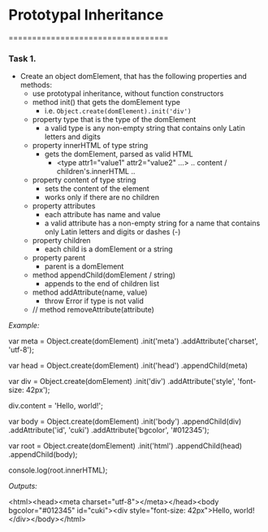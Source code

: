 # Prototypal Inheritance
==================================

### Task 1.
* Create an object domElement, that has the following properties and methods:
  * use prototypal inheritance, without function constructors
  * method init() that gets the domElement type
    * i.e. `Object.create(domElement).init('div')`
  * property type that is the type of the domElement
    * a valid type is any non-empty string that contains only Latin letters and digits
  * property innerHTML of type string
    * gets the domElement, parsed as valid HTML
	  * <type attr1="value1" attr2="value2" ...> .. content / children's.innerHTML .. </type>
  * property content of type string
    * sets the content of the element
    * works only if there are no children
  * property attributes
    * each attribute has name and value
    * a valid attribute has a non-empty string for a name that contains only Latin letters and digits or dashes (-)
  * property children
    * each child is a domElement or a string
  * property parent
    * parent is a domElement
  * method appendChild(domElement / string)
    * appends to the end of children list
  * method addAttribute(name, value)
    * throw Error if type is not valid
  * // method removeAttribute(attribute)

_Example:_
  
  var meta = Object.create(domElement)
  	.init('meta')
  	.addAttribute('charset', 'utf-8');
  
  var head = Object.create(domElement)
  	.init('head')
  	.appendChild(meta)
  
  var div = Object.create(domElement)
  	.init('div')
  	.addAttribute('style', 'font-size: 42px');
  
  div.content = 'Hello, world!';
  
  var body = Object.create(domElement)
  	.init('body')
  	.appendChild(div)
  	.addAttribute('id', 'cuki')
  	.addAttribute('bgcolor', '#012345');
  
  var root = Object.create(domElement)
  	.init('html')
  	.appendChild(head)
  	.appendChild(body);
  
  console.log(root.innerHTML);
  
  _Outputs:_
  
  \<html\>\<head\>\<meta charset="utf-8"\>\</meta\>\</head\>\<body bgcolor="#012345" id="cuki"\>\<div style="font-size: 42px"\>Hello, world!\</div\>\</body\>\</html\>